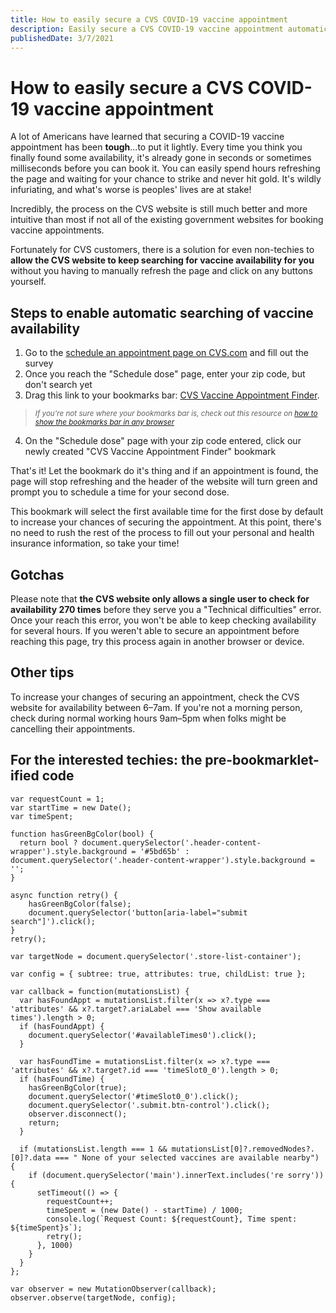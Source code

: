 ```yaml
---
title: How to easily secure a CVS COVID-19 vaccine appointment
description: Easily secure a CVS COVID-19 vaccine appointment automatically with the press of a button.
publishedDate: 3/7/2021
---
```


# How to easily secure a CVS COVID-19 vaccine appointment

A lot of Americans have learned that securing a COVID-19 vaccine appointment has been **tough**...to put it lightly. Every time you think you finally found some availability, it's already gone in seconds or sometimes milliseconds before you can book it. You can easily spend hours refreshing the page and waiting for your chance to strike and never hit gold. It's wildly infuriating, and what's worse is peoples' lives are at stake!

Incredibly, the process on the CVS website is still much better and more intuitive than most if not all of the existing government websites for booking vaccine appointments.

Fortunately for CVS customers, there is a solution for even non-techies to **allow the CVS website to keep searching for vaccine availability for you** without you having to manually refresh the page and click on any buttons yourself.

## Steps to enable automatic searching of vaccine availability

1. Go to the <a href="https://www.cvs.com/vaccine/intake/store/cvd-schedule?icid=coronavirus-lp-vaccine-al-statetool" target="_blank" rel="noopener noreferrer">schedule an appointment page on CVS.com</a> and fill out the survey
2. Once you reach the "Schedule dose" page, enter your zip code, but don't search yet
3. Drag this link to your bookmarks bar: <a id="bookmark-icon" title="Download" onclick="return false;" class="" href="javascript:(function()%7Bvar%20requestCount%20%3D%201%3B%0Avar%20startTime%20%3D%20new%20Date()%3B%0Avar%20timeSpent%3B%0A%0Afunction%20hasGreenBgColor(bool)%20%7B%0A%20%20return%20bool%20%3F%20document.querySelector('.header-content-wrapper').style.background%20%3D%20'%235bd65b'%20%3A%20document.querySelector('.header-content-wrapper').style.background%20%3D%20''%3B%0A%7D%0A%0Aasync%20function%20retry()%20%7B%0A%20%20%20%20hasGreenBgColor(false)%3B%0A%20%20%20%20document.querySelector('button%5Baria-label%3D%22submit%20search%22%5D').click()%3B%0A%7D%0Aretry()%3B%0A%0Avar%20targetNode%20%3D%20document.querySelector('.store-list-container')%3B%0A%0Avar%20config%20%3D%20%7B%20subtree%3A%20true%2C%20attributes%3A%20true%2C%20childList%3A%20true%20%7D%3B%0A%0Avar%20callback%20%3D%20function(mutationsList)%20%7B%0A%20%20var%20hasFoundAppt%20%3D%20mutationsList.filter(x%20%3D%3E%20x%3F.type%20%3D%3D%3D%20'attributes'%20%26%26%20x%3F.target%3F.ariaLabel%20%3D%3D%3D%20'Show%20available%20times').length%20%3E%200%3B%0A%20%20if%20(hasFoundAppt)%20%7B%0A%20%20%20%20document.querySelector('%23availableTimes0').click()%3B%0A%20%20%7D%0A%0A%20%20var%20hasFoundTime%20%3D%20mutationsList.filter(x%20%3D%3E%20x%3F.type%20%3D%3D%3D%20'attributes'%20%26%26%20x%3F.target%3F.id%20%3D%3D%3D%20'timeSlot0_0').length%20%3E%200%3B%0A%20%20if%20(hasFoundTime)%20%7B%0A%20%20%20%20hasGreenBgColor(true)%3B%0A%20%20%20%20document.querySelector('%23timeSlot0_0').click()%3B%0A%20%20%20%20document.querySelector('.submit.btn-control').click()%3B%0A%20%20%20%20observer.disconnect()%3B%0A%20%20%20%20return%3B%0A%20%20%7D%0A%0A%20%20if%20(mutationsList.length%20%3D%3D%3D%201%20%26%26%20mutationsList%5B0%5D%3F.removedNodes%3F.%5B0%5D%3F.data%20%3D%3D%3D%20%22%20None%20of%20your%20selected%20vaccines%20are%20available%20nearby%22)%20%7B%0A%20%20%20%20if%20(document.querySelector('main').innerText.includes('re%20sorry'))%20%7B%0A%20%20%20%20%20%20setTimeout(()%20%3D%3E%20%7B%0A%20%20%20%20%20%20%20%20requestCount%2B%2B%3B%0A%20%20%20%20%20%20%20%20timeSpent%20%3D%20(new%20Date()%20-%20startTime)%20%2F%201000%3B%0A%20%20%20%20%20%20%20%20console.log(%60Request%20Count%3A%20%24%7BrequestCount%7D%2C%20Time%20spent%3A%20%24%7BtimeSpent%7Ds%60)%3B%0A%20%20%20%20%20%20%20%20retry()%3B%0A%20%20%20%20%20%20%7D%2C%201000)%0A%20%20%20%20%7D%0A%20%20%7D%20%0A%7D%3B%0A%0Avar%20observer%20%3D%20new%20MutationObserver(callback)%3B%0Aobserver.observe(targetNode%2C%20config)%3B%7D)()">CVS Vaccine Appointment Finder</a>. 

> <small><em>If you're not sure where your bookmarks bar is, check out this resource on [how to show the bookmarks bar in any browser](https://www.computerhope.com/issues/ch001917.htm)</em></small>

4. On the "Schedule dose" page with your zip code entered, click our newly created "CVS Vaccine Appointment Finder" bookmark

That's it! Let the bookmark do it's thing and if an appointment is found, the page will stop refreshing and the header of the website will turn green and prompt you to schedule a time for your second dose. 

This bookmark will select the first available time for the first dose by default to increase your chances of securing the appointment. At this point, there's no need to rush the rest of the process to fill out your personal and health insurance information, so take your time!

## Gotchas

Please note that **the CVS website only allows a single user to check for availability 270 times** before they serve you a "Technical difficulties" error. Once your reach this error, you won't be able to keep checking availability for several hours. If you weren't able to secure an appointment before reaching this page, try this process again in another browser or device.

## Other tips

To increase your changes of securing an appointment, check the CVS website for availability between 6–7am. If you're not a morning person, check during normal working hours 9am–5pm when folks might be cancelling their appointments.

## For the interested techies: the pre-bookmarklet-ified code

```
var requestCount = 1;
var startTime = new Date();
var timeSpent;

function hasGreenBgColor(bool) {
  return bool ? document.querySelector('.header-content-wrapper').style.background = '#5bd65b' : document.querySelector('.header-content-wrapper').style.background = '';
}

async function retry() {
    hasGreenBgColor(false);
    document.querySelector('button[aria-label="submit search"]').click();
}
retry();

var targetNode = document.querySelector('.store-list-container');

var config = { subtree: true, attributes: true, childList: true };

var callback = function(mutationsList) {
  var hasFoundAppt = mutationsList.filter(x => x?.type === 'attributes' && x?.target?.ariaLabel === 'Show available times').length > 0;
  if (hasFoundAppt) {
    document.querySelector('#availableTimes0').click();
  }

  var hasFoundTime = mutationsList.filter(x => x?.type === 'attributes' && x?.target?.id === 'timeSlot0_0').length > 0;
  if (hasFoundTime) {
    hasGreenBgColor(true);
    document.querySelector('#timeSlot0_0').click();
    document.querySelector('.submit.btn-control').click();
    observer.disconnect();
    return;
  }

  if (mutationsList.length === 1 && mutationsList[0]?.removedNodes?.[0]?.data === " None of your selected vaccines are available nearby") {
    if (document.querySelector('main').innerText.includes('re sorry')) {
      setTimeout(() => {
        requestCount++;
        timeSpent = (new Date() - startTime) / 1000;
        console.log(`Request Count: ${requestCount}, Time spent: ${timeSpent}s`);
        retry();
      }, 1000)
    }
  } 
};

var observer = new MutationObserver(callback);
observer.observe(targetNode, config);
```